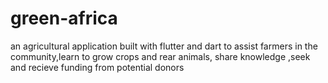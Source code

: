 # green-africa
an agricultural application built with flutter and dart to assist farmers in the community,learn to grow crops and rear animals, share knowledge ,seek and recieve funding from potential donors

